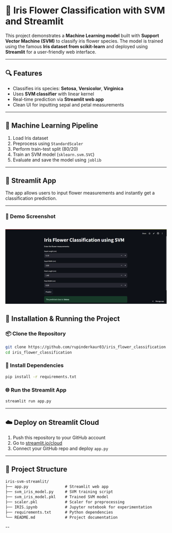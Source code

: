 
# 🌸 Iris Flower Classification with SVM and Streamlit

This project demonstrates a **Machine Learning model** built with **Support Vector Machine (SVM)** to classify iris flower species. The model is trained using the famous **Iris dataset from scikit-learn** and deployed using **Streamlit** for a user-friendly web interface.

---

## 🔍 Features

- Classifies iris species: **Setosa**, **Versicolor**, **Virginica**  
- Uses **SVM classifier** with linear kernel  
- Real-time prediction via **Streamlit web app**  
- Clean UI for inputting sepal and petal measurements

---

## 🧠 Machine Learning Pipeline

1. Load Iris dataset
2. Preprocess using `StandardScaler`
3. Perform train-test split (80/20)
4. Train an SVM model (`sklearn.svm.SVC`)
5. Evaluate and save the model using `joblib`

---

## 🚀 Streamlit App

The app allows users to input flower measurements and instantly get a classification prediction.

---
### 📸 Demo Screenshot

![Streamlit App Demo](image.png)
---

## 🔧 Installation & Running the Project

### 📦 Clone the Repository

```bash
git clone https://github.com/rupinderkaur03/iris_flower_classification.git
cd iris_flower_classification
```

### 📄 Install Dependencies

```bash
pip install -r requirements.txt
```

### 🌐 Run the Streamlit App

```bash
streamlit run app.py
```

---

## ☁️ Deploy on Streamlit Cloud

1. Push this repository to your GitHub account
2. Go to [streamlit.io/cloud](https://streamlit.io/cloud)
3. Connect your GitHub repo and deploy `app.py`
---

## 📁 Project Structure

```
iris-svm-streamlit/
├── app.py                # Streamlit web app
├── svm_iris_model.py     # SVM training script
├── svm_iris_model.pkl    # Trained SVM model
├── scaler.pkl            # Scaler for preprocessing
├── IRIS.ipynb            # Jupyter notebook for experimentation
├── requirements.txt      # Python dependencies
└── README.md             # Project documentation
```

--
